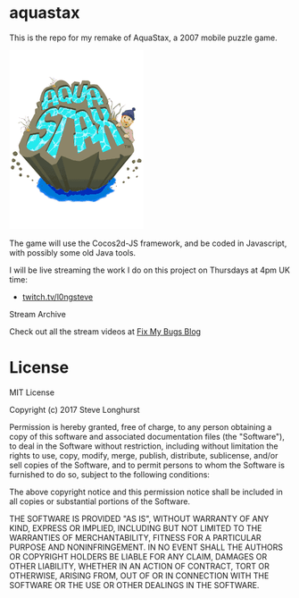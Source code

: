 # aquastax
This is the repo for my remake of AquaStax, a 2007 mobile puzzle game.

![Splash Screen](/reference/aquastax_anim_01_240x320_efigs.gif?raw=true "")

The game will use the Cocos2d-JS framework, and be coded in Javascript, with possibly some old Java tools.

I will be live streaming the work I do on this project on Thursdays at 4pm UK time:

- [twitch.tv/l0ngsteve](https://twitch.tv/l0ngsteve)

Stream Archive

Check out all the stream videos at [Fix My Bugs Blog](http://www.longsteve.com/fixmybugs/?page_id=889)

# License

MIT License

Copyright (c) 2017 Steve Longhurst

Permission is hereby granted, free of charge, to any person obtaining a copy
of this software and associated documentation files (the "Software"), to deal
in the Software without restriction, including without limitation the rights
to use, copy, modify, merge, publish, distribute, sublicense, and/or sell
copies of the Software, and to permit persons to whom the Software is
furnished to do so, subject to the following conditions:

The above copyright notice and this permission notice shall be included in all
copies or substantial portions of the Software.

THE SOFTWARE IS PROVIDED "AS IS", WITHOUT WARRANTY OF ANY KIND, EXPRESS OR
IMPLIED, INCLUDING BUT NOT LIMITED TO THE WARRANTIES OF MERCHANTABILITY,
FITNESS FOR A PARTICULAR PURPOSE AND NONINFRINGEMENT. IN NO EVENT SHALL THE
AUTHORS OR COPYRIGHT HOLDERS BE LIABLE FOR ANY CLAIM, DAMAGES OR OTHER
LIABILITY, WHETHER IN AN ACTION OF CONTRACT, TORT OR OTHERWISE, ARISING FROM,
OUT OF OR IN CONNECTION WITH THE SOFTWARE OR THE USE OR OTHER DEALINGS IN THE
SOFTWARE.
